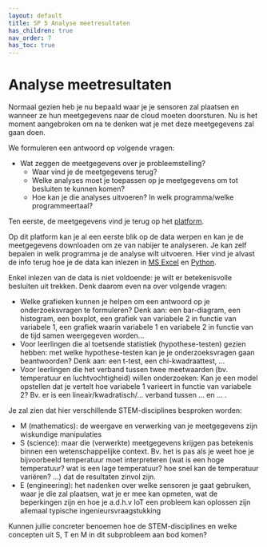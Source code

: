 ```yaml
---
layout: default
title: SP 5 Analyse meetresultaten
has_children: true
nav_order: 7
has_toc: true
---
```


# Analyse meetresultaten

Normaal gezien heb je nu bepaald waar je je sensoren zal plaatsen en wanneer ze hun meetgegevens naar de cloud moeten doorsturen. Nu is het moment aangebroken om na te denken wat je met deze
meetgegevens zal gaan doen.

We formuleren een antwoord op volgende vragen:
* Wat zeggen de meetgegevens over je probleemstelling?
    * Waar vind je de meetgegevens terug? 
    * Welke analyses moet je toepassen op je meetgegevens om tot besluiten te kunnen komen?    
	* Hoe kan je die analyses uitvoeren? In welk programma/welke programmeertaal?

Ten eerste, de meetgegevens vind je terug op het [platform](./Platform/platform.md). 

Op dit platform kan je al een eerste blik op de data werpen en kan je de meetgegevens downloaden om ze van nabijer te analyseren. Je kan zelf bepalen in welk programma je de analyse
wilt uitvoeren. Hier vind je alvast de info terug hoe je de data kan inlezen in [MS Excel](./Excel/opening-data-in-excel.md) en [Python](./Python/python.md).

Enkel inlezen van de data is niet voldoende: je wilt er betekenisvolle besluiten uit trekken. Denk daarom even na over volgende vragen:
* Welke grafieken kunnen je helpen om een antwoord op je onderzoeksvragen te formuleren? 
    Denk aan: een bar-diagram, een histogram, een boxplot, een grafiek van variabele 2 in functie van variabele 1, 
	een grafiek waarin variabele 1 en variabele 2 in functie van de tijd samen weergegeven worden...
* Voor leerlingen die al toetsende statistiek (hypothese-testen) gezien hebben: met welke hypothese-testen kan je je onderzoeksvragen gaan beantwoorden? 
	Denk aan: een t-test, een chi-kwadraattest, ...
* Voor leerlingen die het verband tussen twee meetwaarden (bv. temperatuur en luchtvochtigheid) willen onderzoeken: 
	Kan je een model opstellen dat je vertelt hoe variabele 1 varieert in functie van variabele 2? Bv. er is een lineair/kwadratisch/... verband tussen ... en ... . 
	
	
Je zal zien dat hier verschillende STEM-disciplines besproken worden:
* M (mathematics): de weergave en verwerking van je meetgegevens zijn wiskundige manipulaties
* S (science): maar die (verwerkte) meetgegevens krijgen pas betekenis binnen een wetenschappelijke context. Bv. het is pas als je weet hoe je bijvoorbeeld temperatuur moet interpreteren (wat is een hoge temperatuur? wat is een lage temperatuur? hoe snel kan de temperatuur variëren? ...) dat de resultaten zinvol zijn.
* E (engineering): het nadenken over welke sensoren je gaat gebruiken, waar je die zal plaatsen, wat je er mee kan opmeten, wat de beperkingen zijn en hoe je a.d.h.v IoT een probleem kan oplossen zijn allemaal typische ingenieursvraagstukking

Kunnen jullie concreter benoemen hoe de STEM-disciplines en welke concepten uit S, T en M in dit subprobleem aan bod komen?